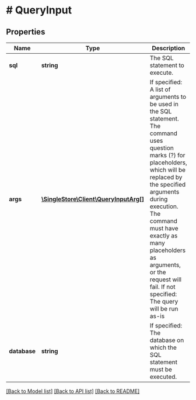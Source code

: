 # # QueryInput

## Properties

Name | Type | Description | Notes
------------ | ------------- | ------------- | -------------
**sql** | **string** | The SQL statement to execute. |
**args** | [**\SingleStore\Client\QueryInputArg[]**](QueryInputArg.md) | If specified: A list of arguments to be used in the SQL statement. The command uses question marks (?) for placeholders, which will be replaced by the specified arguments during execution. The command must have exactly as many placeholders as arguments, or the request will fail.  If not specified: The query will be run as-is | [optional]
**database** | **string** | If specified: The database on which the SQL statement must be executed. | [optional]

[[Back to Model list]](../../README.md#models) [[Back to API list]](../../README.md#endpoints) [[Back to README]](../../README.md)
